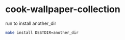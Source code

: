 

# cook-wallpaper-collection


run to install another_dir

``` sh
make install DESTDIR=another_dir
```
